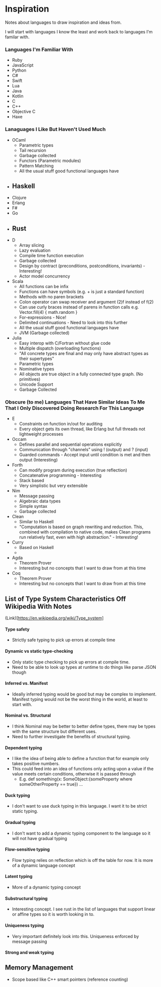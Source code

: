 # Inspiration

Notes about languages to draw inspiration and ideas from.

I will start with languages I know the least and work back to languages I'm familar with.

### Languages I'm Familiar With

- Ruby
- JavaScript
- Python
- C#
- Swift
- Lua
- Java
- Kotlin
- C
- C++
- Objective C
- Haxe

### Lanaguages I Like But Haven't Used Much

- OCaml
    - Parametric types
    - Tail recursion
    - Garbage collected
    - Functors (Parametric modules)
    - Pattern Matching
    - All the usual stuff good functional languages have
- Haskell
    -
- Clojure
- Erlang
- F#
- Go
- Rust
    -
- D
    - Array slicing
    - Lazy evaluation
    - Compile time function execution
    - Garbage collected
    - Design by contract (preconditions, postconditions, invariants) - Interesting!
    - Actor model concurrency
- Scala
    - All functions can be infix
    - Functions can have symbols (e.g. + is just a standard function)
    - Methods with no paren brackets
    - Colon operator can swap receiver and argument (2)f instead of f(2)
    - Can use curly braces instead of parens in function calls e.g. Vector.fill(4) { math.random }
    - For-expressions - Nice!
    - Delimited continuations - Need to look into this further
    - All the usual stuff good functional languages have
    - JVM (Garbage collected)
- Julia
    - Easy interop with C/Fortran without glue code
    - Multiple dispatch (overloading functions)
    - "All concrete types are final and may only have abstract types as their supertypes"
    - Parametric types
    - Nominative types
    - All objects are true object in a fully connected type graph. (No primitives)
    - Unicode Support
    - Garbage Collected

### Obscure (to me) Languages That Have Similar Ideas To Me That I Only Discovered Doing Research For This Language

- E
    - Constraints on function in/out for auditing
    - Every object gets its own thread, like Erlang but full threads not lightweight processes
- Occam
    - Defines parallel and sequential operations explicitly
    - Communication through "channels" using ! (output) and ? (input)
    - Guarded commands - Accept input until condition is met and then output (Interesting)
- Forth
    - Can modify program during execution (true reflection)
    - Concatenative programming - Interesting
    - Stack based
    - Very simplistic but very extensible
- Nim
    - Message passing
    - Algebraic data types
    - Simple syntax
    - Garbage collected
- Clean
    - Similar to Haskell
    - "Computation is based on graph rewriting and reduction. This, combined with compilation to native code, makes Clean programs run relatively fast, even with high abstraction." - Interesting!
- Curry
    - Based on Haskell
    -
- Agda
    - Theorem Prover
    - Interesting but no concepts that I want to draw from at this time
- Coq
    - Theorem Prover
    - Interesting but no concepts that I want to draw from at this time



## List of Type System Characteristics Off Wikipedia With Notes

(Link)[https://en.wikipedia.org/wiki/Type_system]

#### Type safety

- Strictly safe typing to pick up errors at compile time

#### Dynamic vs static type-checking

- Only static type checking to pick up errors at compile time.
- Need to be able to look up types at runtime to do things like parse JSON though

#### Inferred vs. Manifest

- Ideally inferred typing would be good but may be complex to implement. Manifest typing would not be the worst thing in the world, at least to start with.

#### Nominal vs. Structural

- I think Nominal may be better to better define types, there may be types with the same structure but different uses.
- Need to further investigate the benefits of structural typing.

#### Dependent typing

- I like the idea of being able to define a function that for example only takes positive numbers.
- This could feed into an idea of functions only acting upon a value if the value meets certain conditions, otherwise it is passed through
    - E.g. def something(x: SomeObject:{someProperty where someOtherProperty == true}) ...

#### Duck typing

- I don't want to use duck typing in this language. I want it to be strict static typing.

#### Gradual typing

- I don't want to add a dynamic typing component to the language so it will not have gradual typing

#### Flow-sensitive typing

- Flow typing relies on reflection which is off the table for now. It is more of a dynamic language concept

#### Latent typing

- More of a dynamic typing concept

#### Substructural typing

- Interesting concept. I see rust in the list of languages that support linear or affine types so it is worth looking in to.

#### Uniqueness typing

- Very important definitely look into this. Uniqueness enforced by message passing

#### Strong and weak typing



## Memory Management

- Scope based like C++ smart pointers (reference counting)